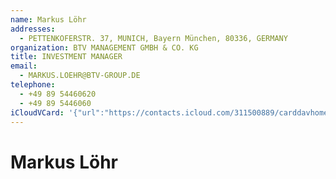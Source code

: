 ```yaml
---
name: Markus Löhr
addresses:
  - PETTENKOFERSTR. 37, MUNICH, Bayern München, 80336, GERMANY
organization: BTV MANAGEMENT GMBH & CO. KG
title: INVESTMENT MANAGER
email:
  - MARKUS.LOEHR@BTV-GROUP.DE
telephone:
  - +49 89 54460620
  - +49 89 5446060
iCloudVCard: '{"url":"https://contacts.icloud.com/311500889/carddavhome/card/18BA670B-129C-4E2D-8BBA-B6ACB7AB738C.vcf","etag":"\"kmfh9zvk\"","data":"BEGIN:VCARD\r\nVERSION:3.0\r\nFN:\r\nN:;Markus;Löhr;;\r\nUID:A7510DF7-3B2B-415B-A7B9-278EC6381DBA\r\nADR:;;PETTENKOFERSTR. 37;MUNICH;Bayern München;80336;GERMANY;\r\nPRODID:-//Apple Inc.//iOS 10.2//EN\r\nREV:2025-04-03T22:17:19Z\r\nORG:BTV MANAGEMENT GMBH & CO. KG;\r\nTITLE:INVESTMENT MANAGER\r\nEMAIL:MARKUS.LOEHR@BTV-GROUP.DE\r\nTEL:+49 89 54460620\r\nTEL:+49 89 5446060\r\nitem1.X-ABADR:DE\r\nEND:VCARD"}'
---
```

# Markus Löhr